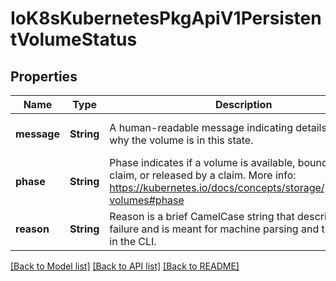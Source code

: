 # IoK8sKubernetesPkgApiV1PersistentVolumeStatus

## Properties
Name | Type | Description | Notes
------------ | ------------- | ------------- | -------------
**message** | **String** | A human-readable message indicating details about why the volume is in this state. | [optional] [default to null]
**phase** | **String** | Phase indicates if a volume is available, bound to a claim, or released by a claim. More info: https://kubernetes.io/docs/concepts/storage/persistent-volumes#phase | [optional] [default to null]
**reason** | **String** | Reason is a brief CamelCase string that describes any failure and is meant for machine parsing and tidy display in the CLI. | [optional] [default to null]

[[Back to Model list]](../README.md#documentation-for-models) [[Back to API list]](../README.md#documentation-for-api-endpoints) [[Back to README]](../README.md)


